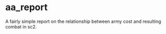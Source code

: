 aa_report
=========
A fairly simple report on the relationship between army cost and resulting combat in sc2.